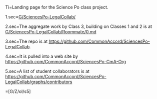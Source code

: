 Ti=Landing page for the Science Po class project.

1.sec=<a href="/index.php?action=list&file=G/SciencesPo-LegalCollab/">G/SciencesPo-LegalCollab/</a>

2.sec=The aggregate work by Class 3, building on Classes 1 and 2 is at <a href="/action=doc&file=G/SciencesPo-LegalCollab/Roommate/0.md">G/SciencesPo-LegalCollab/Roommate/0.md</a>

3.sec=The repo is at https://github.com/CommonAccord/SciencesPo-LegalCollab.

4.sec=It is pulled into a web site by https://github.com/CommonAccord/SciencesPo-CmA-Org

5.sec=A list of student collaborators is at https://github.com/CommonAccord/SciencesPo-LegalCollab/graphs/contributors

=[G/Z/ol/s5]

